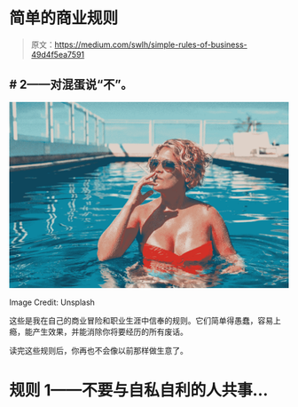# 简单的商业规则

> 原文：<https://medium.com/swlh/simple-rules-of-business-49d4f5ea7591>

## # 2——对混蛋说“不”。

![](img/67277e74f166a1e94984c01c13b0f12c.png)

Image Credit: Unsplash

这些是我在自己的商业冒险和职业生涯中信奉的规则。它们简单得愚蠢，容易上瘾，能产生效果，并能消除你将要经历的所有废话。

读完这些规则后，你再也不会像以前那样做生意了。

# 规则 1——不要与自私自利的人共事…